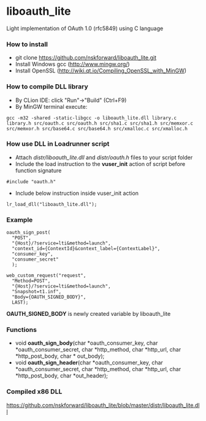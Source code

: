 # liboauth_lite
Light implementation of OAuth 1.0 (rfc5849) using C language

### How to install
- git clone https://github.com/nskforward/liboauth_lite.git
- Install Windows gcc (http://www.mingw.org/)
- Install OpenSSL (http://wiki.qt.io/Compiling_OpenSSL_with_MinGW)

### How to compile DLL library
- By CLion IDE: click "Run"->"Build" (Ctrl+F9)
- By MinGW terminal execute:
```
gcc -m32 -shared -static-libgcc -o liboauth_lite.dll library.c library.h src/oauth.c src/oauth.h src/sha1.c src/sha1.h src/memxor.c src/memxor.h src/base64.c src/base64.h src/xmalloc.c src/xmalloc.h
```

### How use DLL in Loadrunner script
- Attach *distr/liboauth_lite.dll* and *distr/oauth.h* files to your script folder
- Include the load instruction to the **vuser_init** action of script before function signature
```
#include "oauth.h"
```
- Include below instruction inside vuser_init action
 ```
 lr_load_dll("liboauth_lite.dll");
 ```

### Example
```
oauth_sign_post(
  "POST",
  "{Host}/?service=lti&method=launch",
  "context_id={ContextId}&context_label={ContextLabel}",
  "consumer_key",
  "consumer_secret"
  );
	
web_custom_request("request",
  "Method=POST",
  "{Host}/?service=lti&method=launch",
  "Snapshot=t1.inf",
  "Body={OAUTH_SIGNED_BODY}",
  LAST);
```
**OAUTH_SIGNED_BODY** is newly created variable by liboauth_lite 

### Functions
- void **oauth_sign_body**(char *oauth_consumer_key, char *oauth_consumer_secret, char *http_method, char *http_url, char *http_post_body, char * out_body);
- void **oauth_sign_header**(char *oauth_consumer_key, char *oauth_consumer_secret, char *http_method, char *http_url, char *http_post_body, char *out_header);

### Compiled x86 DLL
https://github.com/nskforward/liboauth_lite/blob/master/distr/liboauth_lite.dll